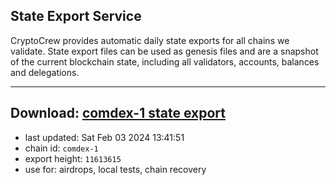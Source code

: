 ## State Export Service
CryptoCrew provides automatic daily state exports for all chains we validate. State export files can be used as genesis files and are a snapshot of the current blockchain state, including all validators, accounts, balances and delegations.

---
**Download: [comdex-1 state export](https://dl.ccvalidators.com/SERVICE/comdex/comdex-1_export_11613615.json)**
---

- last updated: Sat Feb 03 2024 13:41:51
- chain id: `comdex-1`
- export height: `11613615`
- use for: airdrops, local tests, chain recovery
